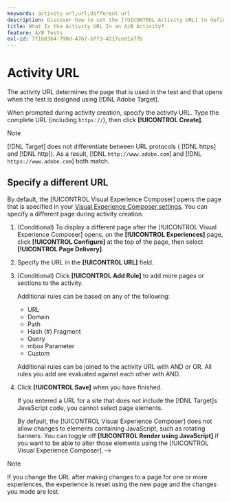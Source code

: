 ```yaml
---
keywords: activity url;url;different url
description: Discover how to set the [!UICONTROL Activity URL] to define test pages and to ensure accurate test design.
title: What Is the Activity URL In an A/B Activity?
feature: A/B Tests
exl-id: 7f1b8364-790d-4767-bff3-4217ced1a77b
---
```

# Activity URL

The activity URL determines the page that is used in the test and that opens when the test is designed using [!DNL Adobe Target].

When prompted during activity creation, specify the activity URL. Type the complete URL (including `https://`), then click **[!UICONTROL Create]**.

>[!NOTE]
>
>[!DNL Target] does not differentiate between URL protocols ( [!DNL https] and [!DNL http]). As a result, [!DNL `http://www.adobe.com`] and [!DNL `https://www.adobe.com`] both match.

## Specify a different URL

By default, the [!UICONTROL Visual Experience Composer] opens the page that is specified in your [Visual Experience Composer settings](/help/main/administrating-target/visual-experience-composer-set-up.md). You can specify a different page during activity creation.

1. (Conditional) To display a different page after the [!UICONTROL Visual Experience Composer] opens, on the **[!UICONTROL Experiences]** page, click  **[!UICONTROL Configure]** at the top of the page, then select **[!UICONTROL Page Delivery]**. 

1. Specify the URL in the **[!UICONTROL URL]** field.

1. (Conditional) Click **[!UICONTROL Add Rule]** to add more pages or sections to the activity.

   Additional rules can be based on any of the following:

   * URL 
   * Domain 
   * Path 
   * Hash (#) Fragment 
   * Query 
   * mbox Parameter
   * Custom

   Additional rules can be joined to the activity URL with AND or OR. All rules you add are evaluated against each other with AND.

1. Click **[!UICONTROL Save]** when you have finished.

   If you entered a URL for a site that does not include the [!DNL Target]s JavaScript code, you cannot select page elements.

   By default, the [!UICONTROL Visual Experience Composer] does not allow changes to elements containing JavaScript, such as rotating banners. You can toggle off **[!UICONTROL Render using JavaScript]** if you want to be able to alter those elements using the [!UICONTROL Visual Experience Composer].-->

>[!NOTE]
>
>If you change the URL after making changes to a page for one or more experiences, the experience is reset using the new page and the changes you made are lost.
